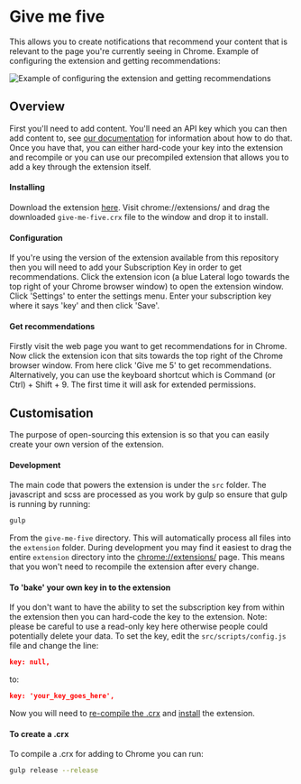 # Give me five

This allows you to create notifications that recommend your content that is relevant to the page you're currently seeing in Chrome. Example of configuring the extension and getting recommendations:

![Example of configuring the extension and getting recommendations](https://i.imgur.com/Y5e6mOg.gif)  

## Overview

First you'll need to add content. You'll need an API key which you can then add content to, see [our documentation](https://lateral.io/docs/api#adding-documents) for information about how to do that. Once you have that, you can either hard-code your key into the extension and recompile or you can use our precompiled extension that allows you to add a key through the extension itself.

#### Installing

Download the extension [here](give-me-five.crx?raw=true). Visit chrome://extensions/ and drag the downloaded `give-me-five.crx` file to the window and drop it to install. 

#### Configuration

If you're using the version of the extension available from this repository then you will need to add your Subscription Key in order to get recommendations. Click the extension icon (a blue Lateral logo towards the top right of your Chrome browser window) to open the extension window. Click 'Settings' to enter the settings menu. Enter your subscription key where it says 'key' and then click 'Save'. 

#### Get recommendations

Firstly visit the web page you want to get recommendations for in Chrome. Now click the extension icon that sits towards the top right of the Chrome browser window. From here click 'Give me 5' to get recommendations. Alternatively, you can use the keyboard shortcut which is Command (or Ctrl) + Shift + 9. The first time it will ask for extended permissions.

## Customisation

The purpose of open-sourcing this extension is so that you can easily create your own version of the extension. 

#### Development

The main code that powers the extension is under the `src` folder. The javascript and scss are processed as you work by gulp so ensure that gulp is running by running:

```bash
gulp 
```

From the `give-me-five` directory. This will automatically process all files into the `extension` folder. During development you may find it easiest to drag the entire `extension` directory into the [chrome://extensions/](chrome://extensions/) page. This means that you won't need to recompile the extension after every change.

#### To 'bake' your own key in to the extension

If you don't want to have the ability to set the subscription key from within the extension then you can hard-code the key to the extension. Note: please be careful to use a read-only key here otherwise people could potentially delete your data. To set the key, edit the `src/scripts/config.js` file and change the line:

```json
key: null,
```

to:

```json
key: 'your_key_goes_here',
```

Now you will need to [re-compile the .crx](#to-create-a-crx) and [install](#installing) the extension.

#### To create a .crx

To compile a .crx for adding to Chrome you can run:

```bash
gulp release --release
```
